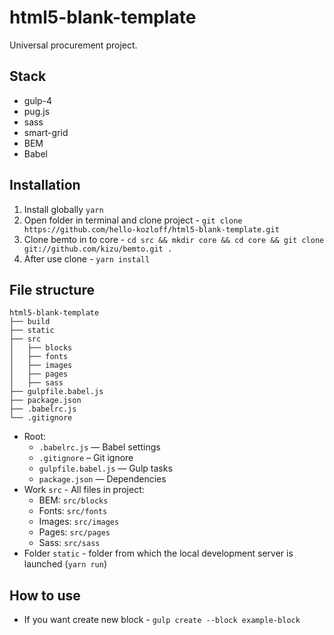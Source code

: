 # html5-blank-template
Universal procurement project.

## Stack
- gulp-4
- pug.js
- sass
- smart-grid
- BEM
- Babel

## Installation
1. Install globally `yarn`
2. Open folder in terminal and clone project - `git clone https://github.com/hello-kozloff/html5-blank-template.git`
3. Clone bemto in to core - `cd src && mkdir core && cd core && git clone git://github.com/kizu/bemto.git .`
3. After use clone - `yarn install`

## File structure
```
html5-blank-template
├── build
├── static
├── src
│   ├── blocks
│   ├── fonts
│   ├── images
│   ├── pages
│   ├── sass
├── gulpfile.babel.js
├── package.json
├── .babelrc.js
└── .gitignore
```

* Root:
    * ```.babelrc.js``` — Babel settings
    * ```.gitignore``` – Git ignore
    * ```gulpfile.babel.js``` — Gulp tasks
    * ```package.json``` — Dependencies
* Work ```src``` - All files in project:
    * BEM: ```src/blocks```
    * Fonts: ```src/fonts```
    * Images: ```src/images```
    * Pages: ```src/pages```
    * Sass: ```src/sass```
* Folder ```static``` - folder from which the local development server is launched (```yarn run```)

## How to use
- If you want create new block - `gulp create --block example-block`
